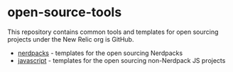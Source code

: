# open-source-tools

This repository contains common tools and templates for open sourcing projects under the New Relic org is GitHub.

- [nerdpacks](https://github.com/newrelic/open-source-tools/tree/master/nerdpacks) - templates for the open sourcing Nerdpacks
- [javascript](https://github.com/newrelic/open-source-tools/tree/master/javascript) - templates for the open sourcing non-Nerdpack JS projects
